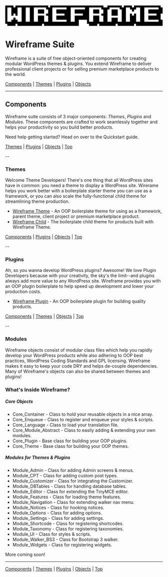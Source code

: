 ![Wireframe logo](wireframe-branding/mixatheme-wireframe-logo-fill.gif)

# Wireframe Suite

Wireframe is a suite of free object-oriented components for creating modular WordPress themes & plugins. You extend Wireframe to deliver professional client projects or for selling premium marketplace products to the world.

[Components](https://github.com/mixatheme/Wireframe#components) | 
[Themes](https://github.com/mixatheme/Wireframe#themes) | [Plugins](https://github.com/mixatheme/Wireframe#plugins) | [Objects](https://github.com/mixatheme/Wireframe#objects)

---

## Components

Wireframe suite consists of 3 major components: *Themes*, *Plugins* and *Modules*. These components are crafted to work seamlessly together and helps your productivity so you build better products.

Need help getting started? Head on over to the Quickstart guide.

[Themes](https://github.com/mixatheme/Wireframe#themes) | [Plugins](https://github.com/mixatheme/Wireframe#plugins) | [Objects](https://github.com/mixatheme/Wireframe#objects) | [Top](https://github.com/mixatheme/Wireframe#wireframe-suite)

--

### Themes

Welcome Theme Developers! There's one thing that all WordPress sites have in common: you need a theme to display a WordPress site. Wirerame helps you work better with a boilerplate starter theme you can use as a framework, or you can also scale the fully-functional child theme for streamlining theme production.

* [Wireframe Theme](https://github.com/mixatheme/wireframe-theme) - An OOP boilerplate theme for using as a framework, parent theme, client project or premium marketplace product.
* [Wireframe Child](https://github.com/mixatheme/wireframe-child) - The boilerplate child theme for products built with Wireframe Theme.

[Components](https://github.com/mixatheme/Wireframe#components) | 
[Plugins](https://github.com/mixatheme/Wireframe#plugins) | [Objects](https://github.com/mixatheme/Wireframe#objects) | [Top](https://github.com/mixatheme/Wireframe#wireframe-suite)

--

### Plugins

Ah, so you wanna develop WordPress plugins? Awesome! We love Plugin Developers because with your creativity, the sky's the limit--and plugins always add more value to any WordPress site. Wireframe provides you with an OOP plugin boilerplate to help speed up development and lower your production costs.

* [Wireframe Plugin](https://github.com/mixatheme/wp-wireframe-plugin) - An OOP boilerplate plugin for building quality products.

[Components](https://github.com/mixatheme/Wireframe#components) | 
[Themes](https://github.com/mixatheme/Wireframe#themes) | [Objects](https://github.com/mixatheme/Wireframe#objects) | [Top](https://github.com/mixatheme/Wireframe#wireframe-suite)

--

### Modules

Wireframe objects consist of modular class files which help you rapidly develop your WordPress products while also adhering to OOP best practices, WordPress Coding Standards and GPL licensing. Wireframe makes it easy to keep your code DRY and helps de-couple dependencies. Many of Wireframe's objects can also be shared between themes and plugins!

### What's Inside Wireframe?

##### Core Objects

* Core_Container - Class to hold your reusable objects in a nice array.
* Core_Enqueue - Class to register and enqueue your styles & scripts.
* Core_Language - Class to load your translation file.
* Core_Module_Abstract - Class to easily adding & extending your own modules.
* Core_Plugin - Base class for building your OOP plugins.
* Core_Theme - Base class for building your OOP themes.

##### Modules for Themes & Plugins

* Module_Admin - Class for adding Admin screens & menus.
* Module_CPT - Class for adding custom post types.
* Module_Customizer - Class for integrating the Customizer.
* Module_DBTables - Class for handling database tables.
* Module_Editor - Class for extending the TinyMCE editor.
* Module_Features - Class for loading theme features.
* Module_Navigation - Class for extending walker nav menu.
* Module_Notices - Class for hooking notices.
* Module_Options - Class for adding options.
* Module_Settings - Class for adding settings.
* Module_Shortcode - Class for registering shortcodes.
* Module_Taxonomy - Class for registering taxonomies.
* Module_UI - Class for styles & scripts.
* Module_Walker_BS3 - Class for Bootstrap 3 walker.
* Module_Widgets - Class for registering widgets.

More coming soon!

---

[Components](https://github.com/mixatheme/Wireframe#components) | 
[Themes](https://github.com/mixatheme/Wireframe#themes) | [Plugins](https://github.com/mixatheme/Wireframe#plugins) | [Objects](https://github.com/mixatheme/Wireframe#objects) | [Top](https://github.com/mixatheme/Wireframe#wireframe-suite)
